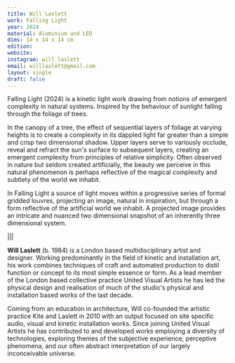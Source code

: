 ```yaml
---
title: Will Laslett
work: Falling Light
year: 2024
material: Aluminium and LED
dims: 14 x 14 x 14 cm
edition:
website:
instagram: will_laslett
email: willlaslett@gmail.com
layout: single
draft: false
---
```


Falling Light (2024) is a kinetic light work drawing from notions of emergent complexity in natural systems. Inspired by the behaviour of sunlight falling through the foliage of trees.

In the canopy of a tree, the effect of sequential layers of foliage at varying heights is to create a complexity in its dappled light far greater than a simple and crisp two dimensional shadow. Upper layers serve to variously occlude, reveal and refract the sun's surface to subsequent layers, creating an emergent complexity from principles of relative simplicity. Often observed in nature but seldom created artificially, the beauty we perceive in this natural phenomenon is perhaps reflective of the magical complexity and subtlety of the world we inhabit.

In Falling Light a source of light moves within a progressive series of formal gridded louvres, projecting an image, natural in inspiration, but through a form reflective of the artificial world we inhabit. A projected image provides an intricate and nuanced two dimensional snapshot of an inherently three dimensional system.

|||

<b>Will Laslett</b> (b. 1984) is a London based multidisciplinary artist and designer. Working predominantly in the field of kinetic and installation art, his work combines techniques of craft and automated production to distil function or concept to its most simple essence or form. As a lead member of the London based collective practice United Visual Artists he has led the physical design and realisation of much of the studio's physical and installation based works of the last decade.

Coming from an education in architecture, Will co-founded the artistic practice Kite and Laslett in 2010 with an output focused on site specific audio, visual and kinetic installation works. Since joining United Visual Artists he has contributed to and developed works employing a diversity of technologies, exploring themes of the subjective experience, perceptive phenomena, and our often abstract interpretation of our largely inconceivable universe. 
